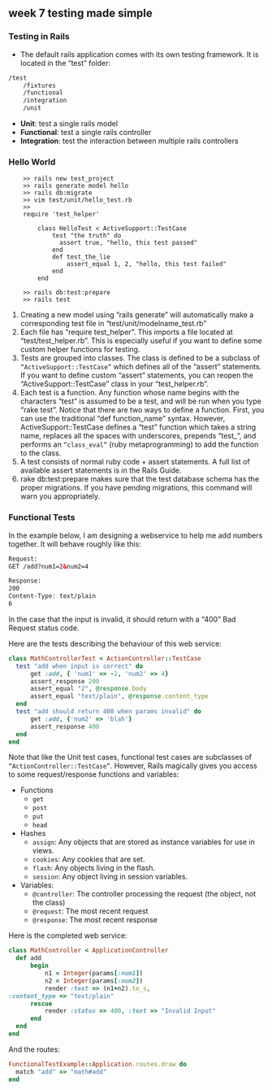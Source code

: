 ## week 7 testing made simple

### Testing in Rails
- The default rails application comes with its own testing framework. It is located in the “test” folder:

```bash
/test
    /fixtures
    /functional
    /integration
    /unit
```

- **Unit**: test a single rails model
- **Functional**: test a single rails controller
- **Integration**: test the interaction between multiple rails controllers

### Hello World

```rails
    >> rails new test_project
    >> rails generate model hello
    >> rails db:migrate
    >> vim test/unit/hello_test.rb
    >>
    require 'test_helper'
    
        class HelloTest < ActiveSupport::TestCase
            test "the truth" do
              assert true, "hello, this test passed"
            end
            def test_the_lie
                assert_equal 1, 2, "hello, this test failed"
            end
        end
        
    >> rails db:test:prepare
    >> rails test
```

1. Creating a new model using “rails generate” will automatically make a corresponding test file in “test/unit/modelname_test.rb”
2. Each file has “require test_helper”. This imports a file located at “test/test_helper.rb”. This is especially useful if you want to define some custom helper functions for testing.
3. Tests are grouped into classes. The class is defined to be a subclass of `“ActiveSupport::TestCase”` which defines all of the “assert” statements. If you want to define custom “assert” statements, you can reopen the “ActiveSupport::TestCase” class in your “test_helper.rb”.
4. Each test is a function. Any function whose name begins with the characters “test” is assumed to be a test, and will be run when you type “rake test”. Notice that there are two ways to define a function. First, you can use the traditional “def function_name” syntax. However, ActiveSupport::TestCase defines a “test” function which takes a string name, replaces all the spaces with underscores, prepends “test_”, and performs an `“class_eval”` (ruby metaprogramming) to add the function to the class.
5. A test consists of normal ruby code + assert statements. A full list of available assert statements is in the Rails Guide.
6. rake db:test:prepare makes sure that the test database schema has the proper migrations. If you have pending migrations, this command will warn you appropriately.


### Functional Tests
In the example below, I am designing a webservice to help me add numbers together. It will behave roughly like this:

```html
Request:
GET /add?num1=2&num2=4

Response:
200
Content-Type: text/plain
6
```

In the case that the input is invalid, it should return with a “400” Bad Request status code.

Here are the tests describing the behaviour of this web service:

```ruby
class MathControllerTest < ActionController::TestCase
  test "add when input is correct" do
      get :add, { 'num1' => -2, 'num2' => 4}
      assert_response 200
      assert_equal "2", @response.body
      assert_equal "text/plain", @response.content_type
  end
  test "add should return 400 when params invalid" do
      get :add, {'num2' => 'blah'}
      assert_response 400
  end
end
```

Note that like the Unit test cases, functional test cases are subclasses of `“ActionController::TestCase”`. However, Rails magically gives you access to some request/response functions and variables:

- Functions
    - `get`
    - `post`
    - `put`
    - `head`
- Hashes
    - `assign`: Any objects that are stored as instance variables for use in views.
    - `cookies`: Any cookies that are set.
    - `flash`: Any objects living in the flash.
    - `session`: Any object living in session variables.
- Variables:
    - `@controller`: The controller processing the request (the object, not the class)
    - `@request`: The most recent request
    - `@response`:   The most recent response

Here is the completed web service:

```ruby
class MathController < ApplicationController
  def add
      begin
          n1 = Integer(params[:num1])
          n2 = Integer(params[:num2])
          render :text => (n1+n2).to_s,
:content_type => "text/plain"
      rescue
          render :status => 400, :text => "Invalid Input"
      end
  end
end
```

And the routes:

```ruby
FunctionalTestExample::Application.routes.draw do
  match "add" => "math#add"
end
```


